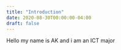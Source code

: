 ```yaml
---
title: "Introduction"
date: 2020-08-30T00:00:00-04:00
draft: false
---
```

Hello my name is AK and i am an ICT major
